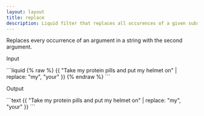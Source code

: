 ```yaml
---
layout: layout
title: replace
description: Liquid filter that replaces all occurences of a given substring in a string.
---
```


Replaces every occurrence of an argument in a string with the second argument.

<p class="code-label">Input</p>
```liquid
{% raw %}
{{ "Take my protein pills and put my helmet on" | replace: "my", "your" }}
{% endraw %}
```

<p class="code-label">Output</p>
```text
{{ "Take my protein pills and put my helmet on" | replace: "my", "your" }}
```
